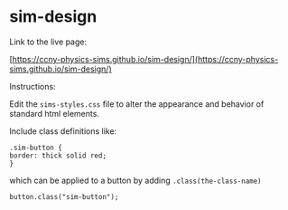 # sim-design


Link to the live page:

[https://ccny-physics-sims.github.io/sim-design/](https://ccny-physics-sims.github.io/sim-design/)

Instructions:

Edit the `sims-styles.css` file to alter the appearance and behavior of standard html elements.

Include class definitions like:

```
.sim-button {
border: thick solid red;
}
```

which can be applied to a button by adding `.class(the-class-name)`

```
button.class("sim-button");
```
